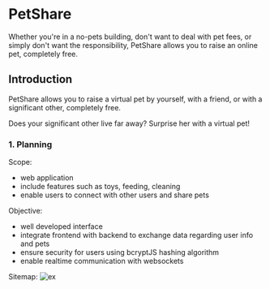 # PetShare

Whether you're in a no-pets building, don't want to deal with pet fees, or simply don't want the responsibility, PetShare allows you to raise an online pet, completely free.

## Introduction

PetShare allows you to raise a virtual pet by yourself, with a friend, or with a significant other, completely free.

Does your significant other live far away? Surprise her with a virtual pet!


### 1. Planning

Scope: 
- web application
- include features such as toys, feeding, cleaning
- enable users to connect with other users and share pets

Objective:
- well developed interface
- integrate frontend with backend to exchange data regarding user info and pets
- ensure security for users using bcryptJS hashing algorithm
- enable realtime communication with websockets

Sitemap:
![ex](https://cdn.glitch.global/dcb52c92-9cfa-4586-a1f5-7105f686edb4/Screenshot%202024-04-08%20at%2011.36.15%20AM.png?v=1712590598893)


